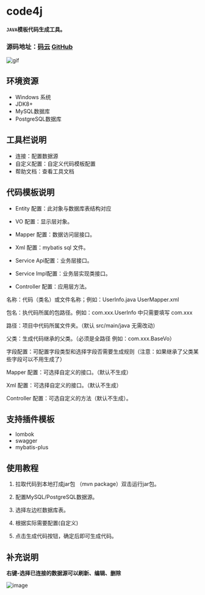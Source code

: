 # code4j
#### `JAVA`模板代码生成工具。
### 源码地址：[码云](https://gitee.com/LW_Ping/code4j) [GitHub](https://github.com/W-Ping/code4j)
![gif](https://user-images.githubusercontent.com/42802329/174940893-1f512f9d-3ef4-44ed-9515-0f41a8493ece.gif)

## 环境资源
* Windows 系统
* JDK8+ 
* MySQL数据库
* PostgreSQL数据库

## 工具栏说明
* 连接：配置数据源
* 自定义配置：自定义代码模板配置
* 帮助文档：查看工具文档

## 代码模板说明
* Entity 配置：此对象与数据库表结构对应

* VO 配置：显示层对象。

* Mapper 配置：数据访问层接口。

* Xml 配置：mybatis sql 文件。

* Service Api配置：业务层接口。

* Service Impl配置：业务层实现类接口。

* Controller 配置：应用层方法。

名称：代码（类名）或文件名称；例如：UserInfo.java  UserMapper.xml

包名：执代码所属的包路径。例如：com.xxx.UserInfo 中只需要填写 com.xxx

路径：项目中代码所属文件夹。（默认 src/main/java 无需改动）

父类：生成代码继承的父类。（必须是全路径 例如：com.xxx.BaseVo）

字段配置：可配置字段类型和选择字段否需要生成规则（注意：如果继承了父类某些字段可以不用生成了）

Mapper 配置：可选择自定义的接口。（默认不生成）

Xml 配置：可选择自定义的接口。（默认不生成）

Controller 配置：可选自定义的方法（默认不生成）。

## 支持插件模板
* lombok 
* swagger 
* mybatis-plus

## 使用教程

1. 拉取代码到本地打成jar包 （mvn package）双击运行jar包。

2. 配置MySQL/PostgreSQL数据源。

3. 选择左边栏数据库表。

4. 根据实际需要配置(自定义)

5. 点击生成代码按钮，确定后即可生成代码。

## 补充说明
**右键-选择已连接的数据源可以刷新、编辑、删除**


![image](https://user-images.githubusercontent.com/42802329/174946492-b9aa05b9-6051-4bf9-8735-d17051f68a5a.png)
